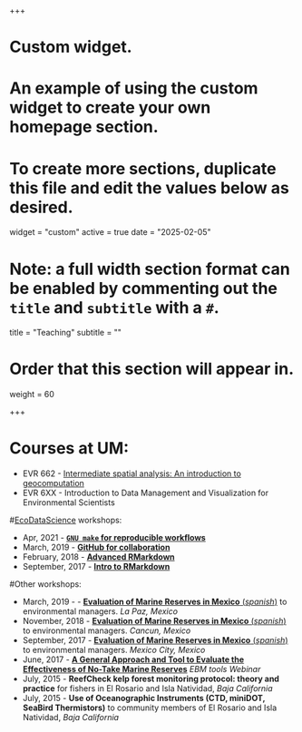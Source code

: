 +++
# Custom widget.
# An example of using the custom widget to create your own homepage section.
# To create more sections, duplicate this file and edit the values below as desired.
widget = "custom"
active = true
date = "2025-02-05"

# Note: a full width section format can be enabled by commenting out the `title` and `subtitle` with a `#`.
title = "Teaching"
subtitle = ""

# Order that this section will appear in.
weight = 60

+++

# Courses at UM:

- EVR 662 - [Intermediate spatial analysis: An introduction to geocomputation](https://jcvdav.github.io/EVR_662/)
- EVR 6XX - Introduction to Data Management and Visualization for Environmental Scientists

#[EcoDataScience](https://ecodatascience.github.io/) workshops:

- Apr, 2021 - [**`GNU make` for reproducible workflows**](https://github.com/jcvdav/make_tutorial)
- March, 2019 - [**GitHub for collaboration**](https://github.com/jcvdav/GitHubCollab)
- February, 2018 - [**Advanced RMarkdown**](https://github.com/jcvdav/LAFF_R)
- September, 2017 - [**Intro to RMarkdown**](https://jcvdav.github.io/intro2Rmd/)

#Other workshops:

- March, 2019 -  - [**Evaluation of Marine Reserves in Mexico** (*spanish*)](https://jcvdav.github.io/curso_marea/) to environmental managers. *La Paz, Mexico*
- November, 2018 - [**Evaluation of Marine Reserves in Mexico** (*spanish*)](https://jcvdav.github.io/curso_marea/) to environmental managers. *Cancun, Mexico*
- September, 2017 - [**Evaluation of Marine Reserves in Mexico** (*spanish*)](https://jcvdav.github.io/CursoMAREA/) to environmental managers. *Mexico City, Mexico*
- June, 2017 - [**A General Approach and Tool to Evaluate the Effectiveness of No-Take Marine Reserves**](https://www.openchannels.org/webinars/2017/general-approach-and-tool-evaluate-effectiveness-no-take-marine-reserves) *EBM tools Webinar*
- July, 2015 - **ReefCheck kelp forest monitoring protocol: theory and practice** for fishers in El Rosario and Isla Natividad, *Baja California*
- July, 2015 - **Use of Oceanographic Instruments (CTD, miniDOT, SeaBird Thermistors)** to community members of El Rosario and Isla Natividad, *Baja California*
